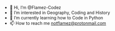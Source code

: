  - 👋 Hi, I’m @Flamez-Codez
- 👀 I’m interested in Geography, Coding and History
- 🌱 I’m currently learning how to Code in Python
- 📫 How to reach me notflamez@protonmail.com

<!---
Flamez-Codez/Flamez-Codez is a ✨ special ✨ repository because its `README.md` (this file) appears on your GitHub profile.
You can click the Preview link to take a look at your changes.
--->
